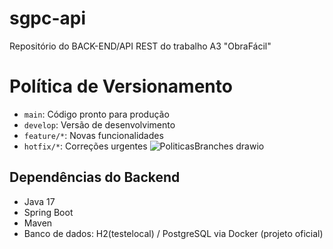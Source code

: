 # sgpc-api
Repositório do BACK-END/API REST do trabalho A3 "ObraFácil"

# Política de Versionamento
- `main`: Código pronto para produção
- `develop`: Versão de desenvolvimento
- `feature/*`: Novas funcionalidades
- `hotfix/*`: Correções urgentes
![PoliticasBranches drawio](https://github.com/user-attachments/assets/9ef3caa1-2484-40ef-87ec-afb587b62ba9)

## Dependências do Backend
- Java 17
- Spring Boot
- Maven
- Banco de dados: H2(testelocal) / PostgreSQL via Docker (projeto oficial)

